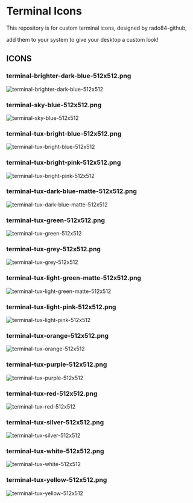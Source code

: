 # Terminal Icons 

This repository is for custom terminal icons, designed by rado84-github, 

add them to your system to give your desktop a custom look!

## ICONS

### terminal-brighter-dark-blue-512x512.png 
![terminal-brighter-dark-blue-512x512](https://github.com/the-universal-linux-society/terminal-icons/assets/161962528/41e70b5e-a867-45e5-bf4a-35b577120cdb)

### terminal-sky-blue-512x512.png
![terminal-sky-blue-512x512](https://github.com/the-universal-linux-society/terminal-icons/assets/161962528/7f0bef30-679f-45a4-9bbd-cc91244b8acb)

### terminal-tux-bright-blue-512x512.png
![terminal-tux-bright-blue-512x512](https://github.com/the-universal-linux-society/terminal-icons/assets/161962528/283957ab-858e-4e21-8b8b-af5cb8363940)

### terminal-tux-bright-pink-512x512.png
![terminal-tux-bright-pink-512x512](https://github.com/the-universal-linux-society/terminal-icons/assets/161962528/03dbd512-4e9d-4bdf-a63f-9d9cfabf4158)

### terminal-tux-dark-blue-matte-512x512.png
![terminal-tux-dark-blue-matte-512x512](https://github.com/the-universal-linux-society/terminal-icons/assets/161962528/e0a074fb-b0a0-415f-a023-120544addcde)

### terminal-tux-green-512x512.png
![terminal-tux-green-512x512](https://github.com/the-universal-linux-society/terminal-icons/assets/161962528/507e8dac-edda-46f5-922e-fde928847c44)

### terminal-tux-grey-512x512.png
![terminal-tux-grey-512x512](https://github.com/the-universal-linux-society/terminal-icons/assets/161962528/ff1d697d-52c7-4fb4-b0bf-50e840175ee7)

### terminal-tux-light-green-matte-512x512.png
![terminal-tux-light-green-matte-512x512](https://github.com/the-universal-linux-society/terminal-icons/assets/161962528/03215379-1431-4f4f-bdea-f542bd2026ff)

### terminal-tux-light-pink-512x512.png
![terminal-tux-light-pink-512x512](https://github.com/the-universal-linux-society/terminal-icons/assets/161962528/64f8fb86-de2d-4f46-bc9f-68eeeffdd1d2)

### terminal-tux-orange-512x512.png
![terminal-tux-orange-512x512](https://github.com/the-universal-linux-society/terminal-icons/assets/161962528/13c983ad-c7c7-4745-9ee4-76660eed61ad)

### terminal-tux-purple-512x512.png
![terminal-tux-purple-512x512](https://github.com/the-universal-linux-society/terminal-icons/assets/161962528/aa641c55-8132-4275-8fed-399ad847c727)

### terminal-tux-red-512x512.png 
![terminal-tux-red-512x512](https://github.com/the-universal-linux-society/terminal-icons/assets/161962528/928b254d-8c26-4ceb-93e6-3dd9ad4de959)

### terminal-tux-silver-512x512.png
![terminal-tux-silver-512x512](https://github.com/the-universal-linux-society/terminal-icons/assets/161962528/3b1dcbb6-953f-464a-889b-2e6e39f6bb06)

### terminal-tux-white-512x512.png 
![terminal-tux-white-512x512](https://github.com/the-universal-linux-society/terminal-icons/assets/161962528/e06f4e68-e6a3-4b98-9d3f-e7e16259dd80)

### terminal-tux-yellow-512x512.png
![terminal-tux-yellow-512x512](https://github.com/the-universal-linux-society/terminal-icons/assets/161962528/542a19e1-b007-4786-9bb4-f2bff9e8acbe)


